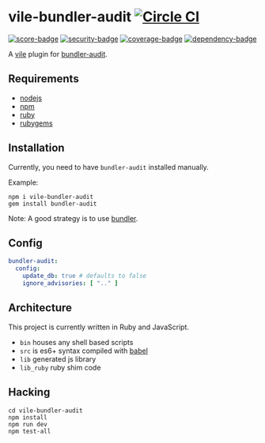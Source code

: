 # vile-bundler-audit [![Circle CI](https://circleci.com/gh/forthright/vile-bundler-audit.svg?style=svg&circle-token=3b75ecc1b75f4ec0dfe397388cf40f3594c2944b)](https://circleci.com/gh/forthright/vile-bundler-audit)

[![score-badge](https://vile.io/api/v0/users/brentlintner/vile-bundler-audit/badges/score?token=uFywUmzZfbg6UboLzn6R)](https://vile.io/~/brentlintner/vile-bundler-audit) [![security-badge](https://vile.io/api/v0/users/brentlintner/vile-bundler-audit/badges/security?token=uFywUmzZfbg6UboLzn6R)](https://vile.io/~/brentlintner/vile-bundler-audit) [![coverage-badge](https://vile.io/api/v0/users/brentlintner/vile-bundler-audit/badges/coverage?token=uFywUmzZfbg6UboLzn6R)](https://vile.io/~/brentlintner/vile-bundler-audit) [![dependency-badge](https://vile.io/api/v0/users/brentlintner/vile-bundler-audit/badges/dependency?token=uFywUmzZfbg6UboLzn6R)](https://vile.io/~/brentlintner/vile-bundler-audit)

A [vile](http://github.com/brentlintner/vile) plugin for [bundler-audit](https://github.com/rubysec/bundler-audit).

## Requirements

- [nodejs](http://nodejs.org)
- [npm](http://npmjs.org)
- [ruby](http://ruby-lang.org)
- [rubygems](http://rubygems.org)

## Installation

Currently, you need to have `bundler-audit` installed manually.

Example:

    npm i vile-bundler-audit
    gem install bundler-audit

Note: A good strategy is to use [bundler](http://bundler.io).

## Config

```yml
bundler-audit:
  config:
    update_db: true # defaults to false
    ignore_advisories: [ ".." ]
```

## Architecture

This project is currently written in Ruby and JavaScript.

- `bin` houses any shell based scripts
- `src` is es6+ syntax compiled with [babel](https://babeljs.io)
- `lib` generated js library
- `lib_ruby` ruby shim code

## Hacking

    cd vile-bundler-audit
    npm install
    npm run dev
    npm test-all

